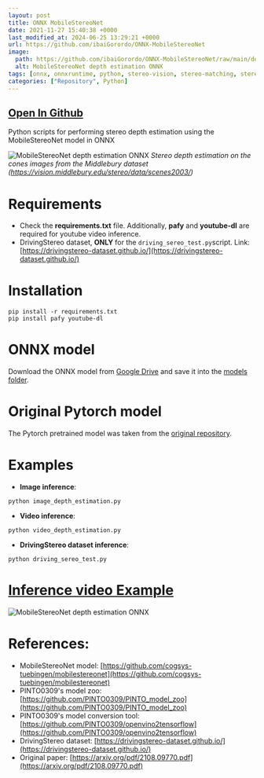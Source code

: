 ```yaml
---
layout: post
title: ONNX MobileStereoNet
date: 2021-11-27 15:40:38 +0000
last_modified_at: 2024-06-25 13:29:21 +0000
url: https://github.com/ibaiGorordo/ONNX-MobileStereoNet
image:
  path: https://github.com/ibaiGorordo/ONNX-MobileStereoNet/raw/main/doc/img/out.jpg
  alt: MobileStereoNet depth estimation ONNX
tags: [onnx, onnxruntime, python, stereo-vision, stereo-matching, stereo-depth-estimation]
categories: ["Repository", Python]
---
```


## [Open In Github](https://github.com/ibaiGorordo/ONNX-MobileStereoNet)

Python scripts for performing stereo depth estimation using the MobileStereoNet model in ONNX

![MobileStereoNet depth estimation ONNX](https://github.com/ibaiGorordo/ONNX-MobileStereoNet/raw/main/doc/img/out.jpg)
*Stereo depth estimation on the cones images from the Middlebury dataset (https://vision.middlebury.edu/stereo/data/scenes2003/)*

# Requirements

 * Check the **requirements.txt** file. Additionally, **pafy** and **youtube-dl** are required for youtube video inference.
 * DrivingStereo dataset, **ONLY** for the `driving_sereo_test.py`script. Link: [https://drivingstereo-dataset.github.io/](https://drivingstereo-dataset.github.io/)
 
# Installation
```
pip install -r requirements.txt
pip install pafy youtube-dl
```

# ONNX model
Download the ONNX model from [Google Drive](https://drive.google.com/file/d/1Dkyrg5Fu554gqxfclkHC6zJBCYrdzOO0/view?usp=sharing) and save it into the [models folder](https://github.com/ibaiGorordo/ONNX-MobileStereoNet/tree/main/models).

# Original Pytorch model
The Pytorch pretrained model was taken from the [original repository](https://github.com/cogsys-tuebingen/mobilestereonet).
 
# Examples

 * **Image inference**:
 
 ```
 python image_depth_estimation.py 
 ```
 
  * **Video inference**:
 
 ```
 python video_depth_estimation.py
 ```
 
 * **DrivingStereo dataset inference**:
 
 ```
 python driving_sereo_test.py
 ```
 
# [Inference video Example](https://youtu.be/AueQdkU70io) 
 ![MobileStereoNet depth estimation ONNX](https://github.com/ibaiGorordo/ONNX-MobileStereoNet/raw/main/doc/img/video_stereo_depth.gif)

# References:
* MobileStereoNet model: [https://github.com/cogsys-tuebingen/mobilestereonet](https://github.com/cogsys-tuebingen/mobilestereonet)
* PINTO0309's model zoo: [https://github.com/PINTO0309/PINTO_model_zoo](https://github.com/PINTO0309/PINTO_model_zoo)
* PINTO0309's model conversion tool: [https://github.com/PINTO0309/openvino2tensorflow](https://github.com/PINTO0309/openvino2tensorflow)
* DrivingStereo dataset: [https://drivingstereo-dataset.github.io/](https://drivingstereo-dataset.github.io/)
* Original paper: [https://arxiv.org/pdf/2108.09770.pdf](https://arxiv.org/pdf/2108.09770.pdf)
 

